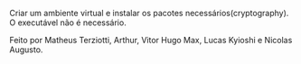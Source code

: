 Criar um ambiente virtual e instalar os pacotes necessários(cryptography). O executável não é necessário.


Feito por Matheus Terziotti, Arthur, Vitor Hugo Max, Lucas Kyioshi e Nicolas Augusto.
